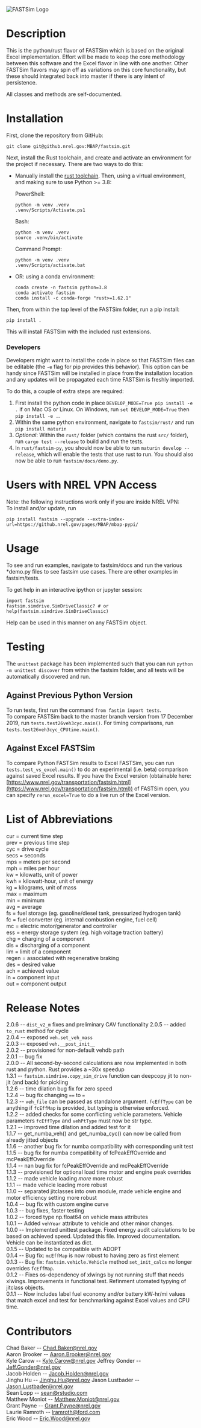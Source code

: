 ![FASTSim Logo](fastsim-icon-web-131x172.jpg)

# Description
This is the python/rust flavor of FASTSim which is based on the original Excel implementation. Effort will be made to keep the core methodology between this software and the Excel flavor in line with one another. Other FASTSim flavors may spin off as variations on this core functionality, but these should integrated back into master if there is any intent of persistence.

All classes and methods are self-documented.  

# Installation

First, clone the repository from GitHub:

    git clone git@github.nrel.gov:MBAP/fastsim.git

Next, install the Rust toolchain, and create and activate an environment for the project if necessary. There are two ways to do this:

- Manually install the [rust toolchain](https://www.rust-lang.org/tools/install). Then, using a virtual environment, and making sure to use Python >= 3.8:
    
  PowerShell:

      python -m venv .venv
      .venv/Scripts/Activate.ps1

  Bash:

      python -m venv .venv
      source .venv/bin/activate

  Command Prompt:

      python -m venv .venv
      .venv/Scripts/activate.bat

- OR: using a conda environment:

      conda create -n fastsim python=3.8
      conda activate fastsim
      conda install -c conda-forge "rust>=1.62.1"
    
Then, from within the top level of the FASTSim folder, run a pip install:

    pip install .

This will install FASTSim with the included rust extensions.

### Developers
Developers might want to install the code in place so that FASTSim files can be editable (the `-e` flag for pip provides this behavior). This option can be handy since FASTSim will be installed in place from the installation location and any updates will be propagated each time FASTSim is freshly imported.  

To do this, a couple of extra steps are required:

1. First install the python code in place `DEVELOP_MODE=True pip install -e .` if on Mac OS or Linux.  On Windows, run `set DEVELOP_MODE=True` then `pip install -e .`.
1. Within the same python environment, navigate to `fastsim/rust/` and run `pip install maturin`
1. _Optional_: Within the `rust/` folder (which contains the rust `src/` folder), run `cargo test --release` to build and run the tests.
1. In `rust/fastsim-py`, you should now be able to run `maturin develop --release`, which will enable the tests that use rust to run.  You should also now be able to run `fastsim/docs/demo.py`.

# Users with NREL VPN Access
Note: the following instructions work only if you are inside NREL VPN:  
To install and/or update, run
```
pip install fastsim --upgrade --extra-index-url=https://github.nrel.gov/pages/MBAP/mbap-pypi/
```

# Usage
To see and run examples, navigate to fastsim/docs and run the various *demo.py files to see fastsim use cases. There are other examples in fastsim/tests.  

To get help in an interactive ipython or jupyter session:  
```
import fastsim
fastsim.simdrive.SimDriveClassic? # or
help(fastsim.simdrive.SimDriveClassic)
```

Help can be used in this manner on any FASTSim object.

# Testing

The `unittest` package has been implemented such that you can run `python -m unittest discover` from within the fastsim folder, and all tests will be automatically discovered and run.  

## Against Previous Python Version

To run tests, first run the command `from fastim import tests`.  
To compare FASTSim back to the master branch version from 17 December 2019, run `tests.test26veh3cyc.main()`.  For timing comparisons, run `tests.test26veh3cyc_CPUtime.main()`.  

## Against Excel FASTSim
To compare Python FASTSim results to Excel FASTSim, you can run `tests.test_vs_excel.main()` to do an experimental (i.e. beta) comparison against saved Excel results. If you have the Excel version (obtainable here: [https://www.nrel.gov/transportation/fastsim.html](https://www.nrel.gov/transportation/fastsim.html)) of FASTSim open, you can specify `rerun_excel=True` to do a live run of the Excel version.

# List of Abbreviations
cur = current time step  
prev = previous time step  
cyc = drive cycle  
secs = seconds  
mps = meters per second  
mph = miles per hour  
kw = kilowatts, unit of power  
kwh = kilowatt-hour, unit of energy  
kg = kilograms, unit of mass  
max = maximum  
min = minimum  
avg = average  
fs = fuel storage (eg. gasoline/diesel tank, pressurized hydrogen tank)  
fc = fuel converter (eg. internal combustion engine, fuel cell)  
mc = electric motor/generator and controller  
ess = energy storage system (eg. high voltage traction battery)  
chg = charging of a component  
dis = discharging of a component  
lim = limit of a component  
regen = associated with regenerative braking  
des = desired value  
ach = achieved value  
in = component input  
out = component output  

# Release Notes
2.0.6 -- `dist_v2_m` fixes and preliminary CAV functionality
2.0.5 -- added `to_rust` method for cycle  
2.0.4 -- exposed `veh.set_veh_mass`  
2.0.3 -- exposed `veh.__post_init__`  
2.0.2 -- provisioned for non-default vehdb path  
2.0.1 -- bug fix  
2.0.0 -- All second-by-second calculations are now implemented in both rust and python.  Rust provides a ~30x speedup  
1.3.1 -- `fastsim.simdrive.copy_sim_drive` function can deepcopy jit to non-jit (and back) for pickling  
1.2.6 -- time dilation bug fix for zero speed  
1.2.4 -- bug fix changing `==` to `=`  
1.2.3 -- `veh_file` can be passed as standalone argument.  `fcEffType` can be anything if `fcEffMap` is provided, but typing is otherwise enforced.  
1.2.2 -- added checks for some conflicting vehicle parameters.  Vehicle parameters `fcEffType` and `vehPtType` must now be str type.  
1.2.1 -- improved time dilation and added test for it  
1.1.7 -- get_numba_veh() and get_numba_cyc() can now be called from already jitted objects  
1.1.6 -- another bug fix for numba compatibility with corresponding unit test  
1.1.5 -- bug fix for numba compatibility of fcPeakEffOverride and mcPeakEffOverride  
1.1.4 -- nan bug fix for fcPeakEffOverride and mcPeakEffOverride  
1.1.3 -- provisioned for optional load time motor and engine peak overrides  
1.1.2 -- made vehicle loading _more_ more robust  
1.1.1 -- made vehicle loading more robust  
1.1.0 -- separated jitclasses into own module, made vehicle engine and motor efficiency setting more robust  
1.0.4 -- bug fix with custom engine curve  
1.0.3 -- bug fixes, faster testing  
1.0.2 -- forced type np.float64 on vehicle mass attributes  
1.0.1 -- Added `vehYear` attribute to vehicle and other minor changes.    
1.0.0 -- Implemented unittest package.  Fixed energy audit calculations to be based on achieved speed.  Updated this file.  Improved documentation.  Vehicle can be instantiated as dict.   
0.1.5 -- Updated to be compatible with ADOPT    
0.1.4 -- Bug fix: `mcEffMap` is now robust to having zero as first element    
0.1.3 -- Bug fix: `fastsim.vehicle.Vehicle` method `set_init_calcs` no longer overrides `fcEffMap`.    
0.1.2 -- Fixes os-dependency of xlwings by not running stuff that needs xlwings.  Improvements in functional test.  Refinment utomated typying of jitclass objects.    
0.1.1 -- Now includes label fuel economy and/or battery kW-hr/mi values that match excel and test for benchmarking against Excel values and CPU time.   

# Contributors
Chad Baker -- Chad.Baker@nrel.gov  
Aaron Brooker -- Aaron.Brooker@nrel.gov  
Kyle Carow -- Kyle.Carow@nrel.gov
Jeffrey Gonder -- Jeff.Gonder@nrel.gov  
Jacob Holden -- Jacob.Holden@nrel.gov  
Jinghu Hu -- Jinghu.Hu@nrel.gov
Jason Lustbader -- Jason.Lustbader@nrel.gov  
Sean Lopp -- sean@rstudio.com  
Matthew Moniot -- Matthew.Moniot@nrel.gov  
Grant Payne -- Grant.Payne@nrel.gov  
Laurie Ramroth -- lramroth@ford.com  
Eric Wood -- Eric.Wood@nrel.gov  
